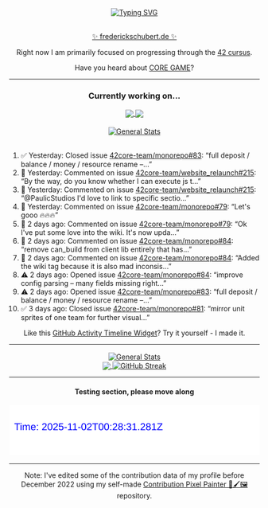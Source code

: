 <div align="center">
	<a href="https://git.io/typing-svg"><img src="https://readme-typing-svg.demolab.com?font=Fira+Code&size=30&pause=1000&color=70A5FD&background=1A1B27&center=true&vCenter=true&repeat=false&random=false&width=550&lines=%F0%9F%91%8B+Hello+World!+I'm+Freddy!+%F0%9F%96%96" alt="Typing SVG" /></a>
</div>
<br>
<div align="center">
	<p></p><a href="https://frederickschubert.de">✨ frederickschubert.de ✨</a></p>
	<p>Right now I am primarily focused on progressing through the <a href="https://github.com/FreddyMSchubert/42_cursus">42 cursus</a>.</p>
	<p>Have you heard about <a href="https://coregame.de/">CORE GAME</a>?</p>
</div>

<hr>

<div align="center">

### Currently working on...

<!-- [![current_repo](https://github-readme-stats.vercel.app/api/pin/?username=FreddyMSchubert&repo=Crafty_Concoctions&theme=tokyonight)](https://github.com/FreddyMSchubert/Crafty_Concoctions) -->

<div align="center">
	<a href="https://github.com/Reptudn/42_transcendence" target="_blank">
		<img align="center" src="https://github-readme-stats.vercel.app/api/pin/?username=Reptudn&repo=42_transcendence&theme=tokyonight" />
	</a>
	<a href="https://github.com/42core-team/monorepo" target="_blank">
		<img align="center" src="https://github-readme-stats.vercel.app/api/pin/?username=42core-team&repo=monorepo&theme=tokyonight" />
	</a>
</div>

<br>

<div align="center">
	<a href="https://github.com/FreddyMSchubert/42_cursus" target="_blank">
		<img align="center" src="https://github-readme-stats.vercel.app/api/pin/?username=FreddyMSchubert&repo=42_cursus&theme=tokyonight" alt="General Stats" />
	</a>
</div>

<br>

<div align="left">
<ol>
<!-- ACTIVITY:START -->
<li>✅ Yesterday: Closed issue <a href="https://github.com/42core-team/monorepo/issues/83">42core-team/monorepo#83</a>: “full deposit / balance / money / resource rename –…”</li>
<li>💬 Yesterday: Commented on issue <a href="https://github.com/42core-team/website_relaunch/pull/215#issuecomment-3261513283">42core-team/website_relaunch#215</a>: “By the way, do you know whether I can execute js t…”</li>
<li>💬 Yesterday: Commented on issue <a href="https://github.com/42core-team/website_relaunch/pull/215#issuecomment-3261512411">42core-team/website_relaunch#215</a>: “@PaulicStudios I'd love to link to specific sectio…”</li>
<li>💬 Yesterday: Commented on issue <a href="https://github.com/42core-team/monorepo/issues/79#issuecomment-3261442495">42core-team/monorepo#79</a>: “Let's gooo 🔥🔥🔥”</li>
<li>💬 2 days ago: Commented on issue <a href="https://github.com/42core-team/monorepo/issues/79#issuecomment-3257732088">42core-team/monorepo#79</a>: “Ok I've put some love into the wiki. It's now upda…”</li>
<li>💬 2 days ago: Commented on issue <a href="https://github.com/42core-team/monorepo/issues/84#issuecomment-3257677654">42core-team/monorepo#84</a>: “remove can_build from client lib entirely that has…”</li>
<li>💬 2 days ago: Commented on issue <a href="https://github.com/42core-team/monorepo/issues/84#issuecomment-3257665890">42core-team/monorepo#84</a>: “Added the wiki tag because it is also mad inconsis…”</li>
<li>⚠️ 2 days ago: Opened issue <a href="https://github.com/42core-team/monorepo/issues/84">42core-team/monorepo#84</a>: “improve config parsing – many fields missing right…”</li>
<li>⚠️ 2 days ago: Opened issue <a href="https://github.com/42core-team/monorepo/issues/83">42core-team/monorepo#83</a>: “full deposit / balance / money / resource rename –…”</li>
<li>✅ 3 days ago: Closed issue <a href="https://github.com/42core-team/monorepo/issues/81">42core-team/monorepo#81</a>: “mirror unit sprites of one team for further visual…”</li>
<!-- ACTIVITY:END -->
</ol>
</div>

Like this [GitHub Activity Timeline Widget](https://github.com/FreddyMSchubert/github-activity-timeline)? Try it yourself - I made it.

<hr>

<div align="center">
	<a href="https://github.com/anuraghazra/github-readme-stats" target="_blank">
		<img height=200 align="center" src="https://github-readme-stats.vercel.app/api?username=FreddyMSchubert&show_icons=true&theme=tokyonight&card_width=650" alt="General Stats" />
	</a>
</div>

<div align="center">
	<a href="https://github.com/anuraghazra/github-readme-stats" target="_blank">
		<img height=200 align="center" src="https://github-readme-stats.vercel.app/api/top-langs/?username=FreddyMSchubert&layout=donut&theme=tokyonight&card_width=320">
	</a>
	<a href="https://github.com/DenverCoder1/github-readme-streak-stats" target="_blank">
		<img height=200 align="center" src="https://streak-stats.demolab.com?user=FreddyMSchubert&theme=tokyonight&date_format=j%20M%5B%20Y%5D&card_width=320&card_height=200&hide_total_contributions=true" alt="GitHub Streak" />
	</a>
</div>

<hr>

#### Testing section, please move along

![GitHub Defenders SVG](https://github.com/FreddyMSchubert/FreddyMSchubert/blob/github_defenders_output/output.svg)

<hr>

Note: I've edited some of the contribution data of my profile before December 2022 using my self-made [Contribution Pixel Painter 🎨🖌️🖼️](https://github.com/FreddyMSchubert/contribution-pixel-painter) repository.
